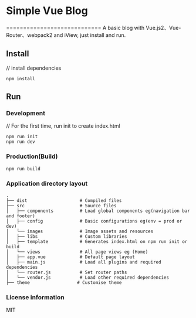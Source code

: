 
# Simple Vue Blog
============================
A basic blog with Vue.js2、Vue-Router、webpack2 and iView, just install and run.

## Install
// install dependencies
```
npm install
```
## Run
### Development
// For the first time, run init to create index.html
```
npm run init
npm run dev
```
### Production(Build)
```
npm run build
```

### Application directory layout

    .
    ├── dist                    # Compiled files
    ├── src                     # Source files
    │   ├── components          # Load global components eg(navigation bar and footer)
    │   ├── config              # Basic configurations eg(env = prod or dev)
    │   └── images              # Image assets and resources
    │   ├── libs                # Custom libraries
    │   ├── template            # Generates index.html on npm run init or build
    │   └── views               # All page views eg (Home)
    │   ├── app.vue             # Default page layout
    │   ├── main.js             # Load all plugins and required dependencies
    │   └── router.js           # Set router paths
    │   └── vendor.js           # Load other required dependencies
    ├── theme                  # Customise theme

### License information
MIT


